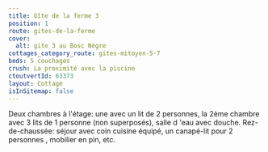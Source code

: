 ```yaml
---
title: Gîte de la ferme 3
position: 1
route: gites-de-la-ferme
cover:
  alt: gite 3 au Bosc Nègre
cottages_category_route: gites-mitoyen-5-7
beds: 5 couchages
crush: La proximité avec la piscine
ctoutvertId: 63373
layout: Cottage
isInSitemap: false
---
```


Deux chambres à l'étage: une avec un lit de 2 personnes, la 2ème chambre avec 3 lits de 1 personne (non superposés), salle d 'eau avec douche. Rez-de-chaussée: séjour avec coin cuisine équipé, un canapé-lit pour 2 personnes , mobilier en pin, etc.
